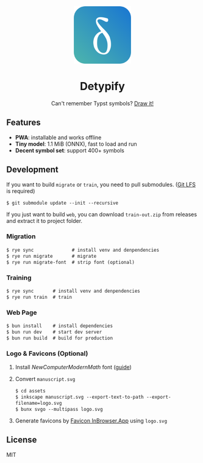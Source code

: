 <div align="center">
    <img src="./assets/logo.svg" alt="logo" width="150"/>
    <h1>Detypify</h1>
    <p>
        Can't remember Typst symbols?
        <a href="https://detypify.quarticcat.com/">Draw it!</a>
    </p>
</div>

## Features

- **PWA**: installable and works offline
- **Tiny model**: 1.1 MiB (ONNX), fast to load and run
- **Decent symbol set**: support 400+ symbols

## Development

If you want to build `migrate` or `train`, you need to pull submodules. ([Git LFS](https://git-lfs.com/) is required)

```console
$ git submodule update --init --recursive
```

If you just want to build `web`, you can download `train-out.zip` from releases and extract it to project folder.

### Migration

```console
$ rye sync              # install venv and denpendencies
$ rye run migrate       # migrate
$ rye run migrate-font  # strip font (optional)
```

### Training

```console
$ rye sync       # install venv and denpendencies
$ rye run train  # train
```

### Web Page

```console
$ bun install    # install dependencies
$ bun run dev    # start dev server
$ bun run build  # build for production
```

### Logo & Favicons (Optional)

1. Install *NewComputerModernMath* font ([guide](https://wiki.archlinux.org/title/TeX_Live#Making_fonts_available_to_Fontconfig))

1. Convert `manuscript.svg`

    ```console
    $ cd assets
    $ inkscape manuscript.svg --export-text-to-path --export-filename=logo.svg
    $ bunx svgo --multipass logo.svg
    ```

1. Generate favicons by [Favicon InBrowser.App](https://favicon.inbrowser.app/tools/favicon-generator) using `logo.svg`

## License

MIT
